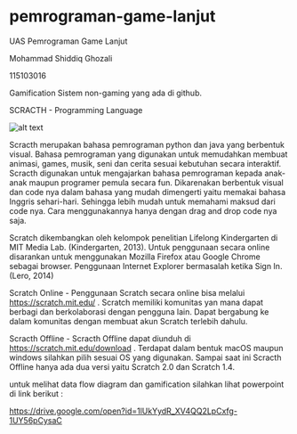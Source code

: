 # pemrograman-game-lanjut

UAS Pemrograman Game Lanjut

Mohammad Shiddiq Ghozali

115103016

Gamification Sistem non-gaming yang ada di github.

SCRACTH - Programming Language

![alt text](https://assets.pcmag.com/media/images/367306-scratch-from-mit.jpg?width=530&height=345)

Scracth merupakan bahasa pemrograman python dan java yang berbentuk visual. Bahasa pemrograman yang digunakan untuk memudahkan membuat    animasi, games, musik, seni dan cerita sesuai kebutuhan secara interaktif. Scracth digunakan untuk mengajarkan bahasa pemrograman kepada anak-anak maupun programer pemula secara fun. Dikarenakan berbentuk visual dan code nya dalam bahasa yang mudah dimengerti yaitu memakai bahasa Inggris sehari-hari. Sehingga lebih mudah untuk memahami maksud dari code nya. Cara menggunakannya hanya dengan drag and drop code nya saja.

Scratch dikembangkan oleh kelompok penelitian Lifelong Kindergarten di MIT Media Lab. (Kindergarten, 2013). Untuk penggunaan secara online disarankan untuk menggunakan Mozilla Firefox atau Google Chrome sebagai browser. Penggunaan Internet Explorer bermasalah ketika Sign In. (Lero, 2014)

Scratch Online - Penggunaan Scratch secara online bisa melalui https://scratch.mit.edu/ . Scratch memiliki komunitas yan mana dapat berbagi dan berkolaborasi dengan pengguna lain. Dapat bergabung ke dalam komunitas dengan membuat akun Scratch terlebih dahulu.

Scracth Offline - Scracth Offline dapat diunduh di https://scratch.mit.edu/download . Terdapat dalam bentuk macOS maupun windows silahkan pilih sesuai OS yang digunakan. Sampai saat ini Scracth Offline hanya ada dua versi yaitu Scratch 2.0 dan Scratch 1.4.

untuk melihat data flow diagram dan gamification silahkan lihat powerpoint di link berikut :

https://drive.google.com/open?id=1lUkYydR_XV4QQ2LpCxfg-1UY56pCysaC







